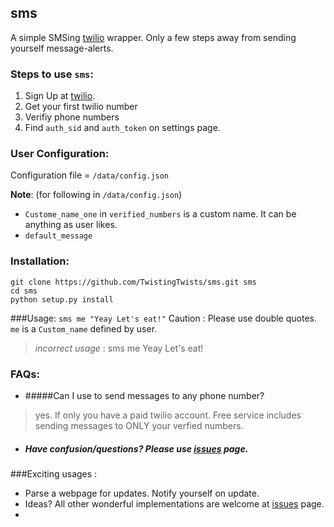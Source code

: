 ## sms

A simple SMSing [twilio](https://www.twilio.com/) wrapper. Only a few steps away from sending yourself message-alerts. 

### Steps to use `sms`:

1. Sign Up at [twilio](http://twilio.com/).
2. Get your first twilio number
3. Verifiy phone numbers 
4. Find `auth_sid` and `auth_token` on settings page.


### User Configuration:
Configuration file = `/data/config.json`
 
 **Note**: (for following in `/data/config.json`)

 *   `Custome_name_one` in `verified_numbers` is a custom name. It can be anything as user likes.
 *   `default_message`


### Installation:
```
git clone https://github.com/TwistingTwists/sms.git sms
cd sms
python setup.py install
```

###Usage:
`sms me "Yeay Let's eat!"`
Caution : Please use double quotes. `me` is a `Custom_name` defined by user.
>*incorrect usage* :
> sms me Yeay Let's eat! 

### FAQs:

* #####Can I use to send messages to any phone number?
> yes. If only you have a paid twilio account. Free service includes sending messages to ONLY your verfied numbers.

* ##### Have confusion/questions? Please use   [issues](https://github.com/TwistingTwists/sms/issues) page.

###Exciting usages : 
 * Parse a webpage for updates. Notify yourself on update.
 * Ideas? All other wonderful implementations are welcome at [issues](https://github.com/TwistingTwists/sms/issues) page.
 * 
